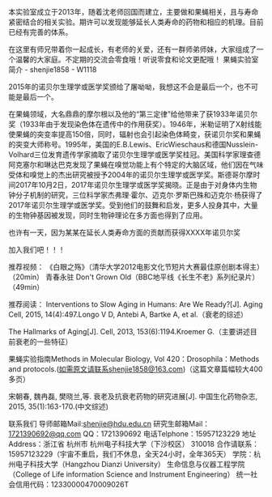 本实验室成立于2013年，随着沈老师回国而建立，主要做和果蝇相关，且与寿命紧密结合的相关实验。期许可以发现能够延长人类寿命的药物和相应的机理。目前已经有完善的体系。

在这里有师兄带着你一起成长，有老师的关爱，还有一群师弟师妹，大家组成了一个温馨的大家庭。不定期的交流会零食哦！听说零食和论文更配哦！
果蝇实验室简介 - shenjie1858 - W1118
 

2015年的诺贝尔生理学或医学奖颁给了屠呦呦，我想这不会是最后一个，也不可能是最后一个。

在果蝇领域，大名鼎鼎的摩尔根以及他的“第三定律”给他带来了获1933年诺贝尔奖（1933年由于发现染色体在遗传中的作用获奖）。1946年，米勒证明了X射线能使果蝇的突变率提高150倍，同时，辐射也会引起染色体畸变，获诺贝尔奖和果蝇的突变大师称号。1995年，美国的E.B.Lewis、EricWieschaus和德国Nusslein-Volhard三位发育遗传学家摘取了诺贝尔生理学或医学奖桂冠。美国科学家理查德阿克塞尔和琳达巴克发现了果蝇在嗅觉功能上有个特定的大脑区域，他们因在气味受体和嗅觉上的杰出研究被授予2004年的诺贝尔生理学或医学奖。斯德哥尔摩时间2017年10月2日，2017年诺贝尔生理学或医学奖揭晓。正是由于对身体内生物钟分子机制的研究，三位科学家杰弗理·霍尔、迈克尔·罗斯巴殊和迈克尔·杨获得了 2017年诺贝尔生理学或医学奖。受到他们的鼓舞和启发，更多人投身其中，大量的生物钟基因被发现，同时生物钟理论在多方面也得到了应用。

也许有一天，因为某某在延长人类寿命方面的贡献而获得XXXX年诺贝尔奖

加入我们吧！！！


推荐视频：
《白眼之殇》（清华大学2012电影文化节短片大赛最佳原创剧本得主）（20min）
青春永驻 Don't Grown Old（BBC地平线《长生不老》系列纪录片）（49min）

推荐阅读：
Interventions to Slow Aging in Humans: Are We Ready?[J]. Aging Cell, 2015, 14(4):497.Longo V D, Antebi A, Bartke A, et al.（衰老的综述）

The Hallmarks of Aging[J]. Cell, 2013, 153(6):1194.Kroemer G.（主要讲述目前衰老的一些特征）

果蝇实验指南Methods in Molecular Biology, Vol 420：Drosophila：Methods and protocols.(如需原文请联系shenjie1858@163.com)（这篇文章篇幅较大400多页）

宋朝春, 魏冉磊, 樊晓兰,等. 衰老及抗衰老药物的研究进展[J]. 中国生化药物杂志, 2015, 35(1):163-170.(中文综述)



联系我们
导师邮箱Mail:shenjie@hdu.edu.cn
研究生邮箱Mail：1721390692@qq.com
QQ：1721390692
电话Telphone：15957123229
地址Address：浙江省 杭州市 杭州电子科技大学（下沙校区） 310018
合作请联系：15957123229（宇宙不重启，我们不休息，全天24小时，全年365天）
学院：杭州电子科技大学（Hangzhou Dianzi University）
           生命信息与仪器工程学院（College of Life information Science and Instrument Engineering）
统一社会信用代码：12330000470009026T
